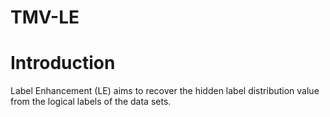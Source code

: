 # TMV-LE
# Introduction
Label Enhancement (LE) aims to recover the hidden label distribution value from the logical labels of the data sets.

